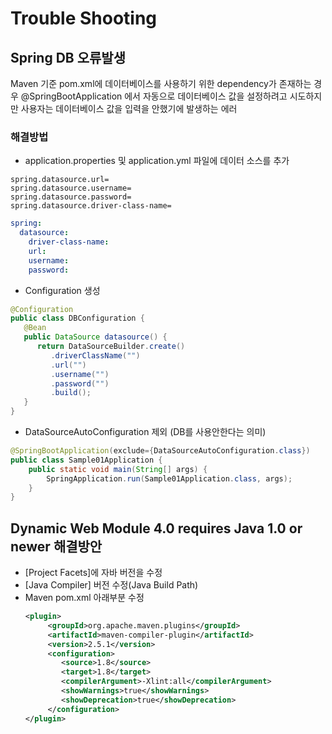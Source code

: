 # Trouble Shooting

## Spring DB 오류발생

Maven 기준 pom.xml에 데이터베이스를 사용하기 위한 dependency가 존재하는 경우 @SpringBootApplication 에서 자동으로 데이터베이스 값을 설정하려고 시도하지만 사용자는 데이터베이스 값을 입력을 안했기에 발생하는 에러

### 해결방법

- application.properties 및 application.yml 파일에 데이터 소스를 추가

```properties
spring.datasource.url=
spring.datasource.username=
spring.datasource.password=
spring.datasource.driver-class-name=
```

```yml
spring:
  datasource:
    driver-class-name:
    url:
    username:
    password:
```

- Configuration 생성

```java
@Configuration
public class DBConfiguration {
   @Bean
   public DataSource datasource() {
      return DataSourceBuilder.create()
         .driverClassName("")
         .url("")
         .username("")
         .password("")
         .build();
   }
}
```

- DataSourceAutoConfiguration 제외 (DB를 사용안한다는 의미)

```java
@SpringBootApplication(exclude={DataSourceAutoConfiguration.class})
public class Sample01Application {
    public static void main(String[] args) {
    	SpringApplication.run(Sample01Application.class, args);
    }
}
```

## Dynamic Web Module 4.0 requires Java 1.0 or newer 해결방안

- [Project Facets]에 자바 버전을 수정
- [Java Compiler] 버전 수정(Java Build Path)
- Maven pom.xml 아래부분 수정
  ```xml
  <plugin>
       <groupId>org.apache.maven.plugins</groupId>
       <artifactId>maven-compiler-plugin</artifactId>
       <version>2.5.1</version>
       <configuration>
          <source>1.8</source>
          <target>1.8</target>
          <compilerArgument>-Xlint:all</compilerArgument>
          <showWarnings>true</showWarnings>
          <showDeprecation>true</showDeprecation>
       </configuration>
  </plugin>
  ```
